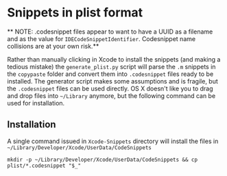 # Snippets in plist format

** NOTE: .codesnippet files appear to want to have a UUID as a filename and as the value for `IDECodeSnippetIdentifier`.  Codesnippet name collisions are at your own risk.**

Rather than manually clicking in Xcode to install the snippets (and making a tedious mistake) the `generate_plist.py` script will parse the `.m` snippets in the `copypaste` folder and convert them into `.codesnippet` files ready to be installed.
The generator script makes some assumptions and is fragile, but the `.codesnippet` files can be used directly.  OS X doesn't like you to drag and drop files into `~/Library` anymore, but the following command can be used for installation.

## Installation

A single command issued in `Xcode-Snippets` directory will install the files in `~/Library/Developer/Xcode/UserData/CodeSnippets` 

`mkdir -p ~/Library/Developer/Xcode/UserData/CodeSnippets && cp plist/*.codesnippet "$_" `
